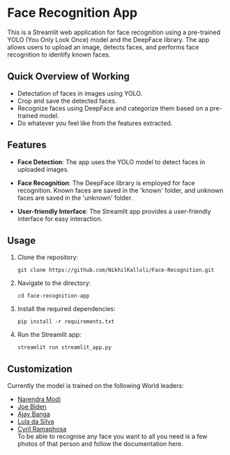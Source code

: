 # Face Recognition App

This is a Streamlit web application for face recognition using a pre-trained YOLO (You Only Look Once) model and the DeepFace library. The app allows users to upload an image, detects faces, and performs face recognition to identify known faces.

## Quick Overview of Working
- Detectation of faces in images using YOLO.
- Crop and save the detected faces.
- Recognize faces using DeepFace and categorize them based on a pre-trained model.
- Do whatever you feel like from the features extracted.

## Features

- **Face Detection**: The app uses the YOLO model to detect faces in uploaded images.

- **Face Recognition**: The DeepFace library is employed for face recognition. Known faces are saved in the 'known' folder, and unknown faces are saved in the 'unknown' folder.

- **User-friendly Interface**: The Streamlit app provides a user-friendly interface for easy interaction.


## Usage

1. Clone the repository:

   ```
   git clone https://github.com/NikhilKalloli/Face-Recognition.git
   ```
2. Navigate to the directory:
    ```
    cd face-recognition-app
    ```

3. Install the required dependencies:
    ```
    pip install -r requirements.txt
    ```

4. Run the Streamlit app:
    ``` 
    streamlit run streamlit_app.py
    ```

## Customization
 Currently the model is trained on the following World leaders:
 - [Narendra Modi](https://en.wikipedia.org/wiki/Narendra_Modi)
 - [Joe Biden](https://en.wikipedia.org/wiki/Joe_Biden)
 - [Ajay Banga](https://en.wikipedia.org/wiki/Ajay_Banga)
 - [Lula da Silva](https://en.wikipedia.org/wiki/Luiz_In%C3%A1cio_Lula_da_Silva)
 - [Cyril Ramaphosa](https://en.wikipedia.org/wiki/Cyril_Ramaphosa)    
   To be able to recognise any face you want to all you need is a few photos of that person and follow the documentation here.

   
